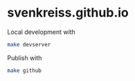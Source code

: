 # svenkreiss.github.io

Local development with

```bash
make devserver
```

Publish with

```bash
make github
```
